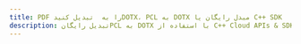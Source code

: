 ---title: PDF را به  تبدیل کنیدDOTX، PCL به DOTX مبدل رایگان یا C++ SDKdescription: تبدیل رایگانPCL به DOTX با استفاده از C++ Cloud APIs & SDK همچنین اسناد PDF را در Cloud ایجاد، ویرایش و رندر کنید.---